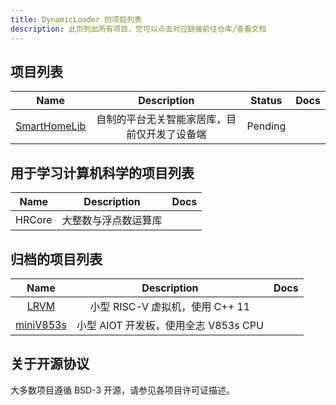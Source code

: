 ```yaml
---
title: DynamicLoader 的项目列表
description: 此页列出所有项目，您可以点击对应链接前往仓库/查看文档
---
```


## 项目列表

| Name | Description | Status | Docs |
| :-: | :-: | :-: | :-: |
|[SmartHomeLib](https://github.com/dynamicloader/SmartHomeLib)|自制的平台无关智能家居库，目前仅开发了设备端|Pending| |

## 用于学习计算机科学的项目列表

| Name | Description | Docs |
| :-: | :-: | :-: |
|HRCore|大整数与浮点数运算库| |

## 归档的项目列表

| Name | Description | Docs |
| :-: | :-: | :-: |
|[LRVM](https://github.com/DynamicLoader/PersonalArchived/tree/main/LRVM-Created-20230313)| 小型 RISC-V 虚拟机，使用 C++ 11 | |
|[miniV853s](https://github.com/DynamicLoader/PersonalArchived/tree/main/miniV853s-Created-20230313)| 小型 AIOT 开发板，使用全志 V853s CPU ||

## 关于开源协议
大多数项目遵循 BSD-3 开源，请参见各项目许可证描述。

